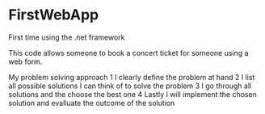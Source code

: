 # FirstWebApp
First time using the .net framework 

This code allows someone to book a concert ticket for someone using a web form.

My problem solving approach
1 I clearly define the problem at hand 
2 I list all possible solutions I can think of to solve the problem
3 I go through all solutions and the choose the best one
4 Lastly I will implement the chosen solution and evalluate the outcome of the solution

